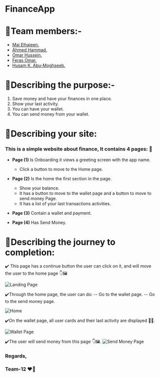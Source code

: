 # FinanceApp
# 📌Team members:-
* [Mai Elhajeen.](https://github.com/Mai-Elhajeen)
* [Ahmed Hammad.](https://github.com/ahmedhmmad)
* [Omar Hussein.](https://github.com/omarkhalid1998)
* [Feras Omar.](https://github.com/ferasomar2)
* [Husam K. Abu-Moghseeb.](https://github.com/husamkamal)


# 📌Describing the purpose:-
1. Save money and have your finances in one place.
1. Show your last activity.
1. You can have your wallet.
1. You can send money from your wallet.
# 📌Describing your site:
### This is a simple website about finance, It contains 4 pages: :100: 
* **Page (1)** Is Onboarding it views a greeting screen with the app name.
  - Click a button to move to the Home page.

* **Page (2)** Is the home the first section in the page.
  - Show your balance.
  - It has a button to move to the wallet page and a button to move to send money Page.
  - It has a list of your last transactions activities.

* **Page (3)** Contain a wallet and payment.

* **Page (4)** Has Send Money.

# 📌Describing the journey to completion:
✔️ This page has a continue button the user can click on it, and will move the user to the home page 👇🖼️

![Landing Page](https://i.imgur.com/MTdrFCc.png)


✔️Through the home page, the user can do:
-- Go to the wallet page.
-- Go to the send money page.

![Home](https://i.imgur.com/4kGltkX.png)


✔️On the wallet page, all user cards and their last activity are displayed 👩‍💻.

![Wallet Page](https://i.imgur.com/Q0Vl8yW.png)


✔️The user will send money from this page 👇🖼️.
![Send Money Page](https://i.imgur.com/jStLr77.png)


### Regards,
### Team-12 ❤️‍🔥
